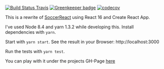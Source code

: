 [![Build Status Travis](https://travis-ci.org/holgergp/soccerReact16.svg?branch=master)](https://travis-ci.org/holgergp/soccerReact16) [![Greenkeeper badge](https://badges.greenkeeper.io/holgergp/soccerReact16.svg)](https://greenkeeper.io/) [![codecov](https://codecov.io/gh/holgergp/soccerReact16/branch/master/graph/badge.svg)](https://codecov.io/gh/holgergp/soccerReact16)



This is a rewrite of [SoccerReact](https://github.com/holgergp/soccerReact) using React 16 and Create React App.

I've used Node 8.4 and yarn 1.3.2 while developing this. 
Install dependencies with `yarn`. 

Start with `yarn start`. 
See the result in your Browser: http://localhost:3000

Run the tests with `yarn test`.

You can play with it under the projects GH-Page [here](https://holgergp.github.io/soccerReact16/)
